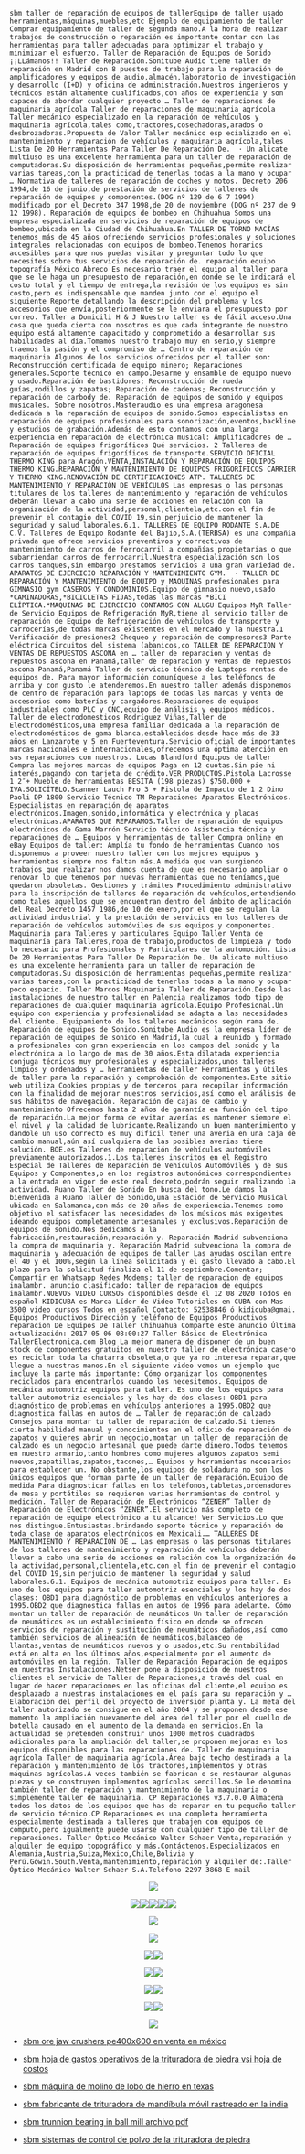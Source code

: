 
```
sbm taller de reparación de equipos de tallerEquipo de taller usado herramientas,máquinas,muebles,etc Ejemplo de equipamiento de taller Comprar equipamiento de taller de segunda mano.A la hora de realizar trabajos de construcción o reparación es importante contar con las herramientas para taller adecuadas para optimizar el trabajo y minimizar el esfuerzo. Taller de Reparación de Equipos de Sonido ¡¡LLámanos!! Taller de Reparación.Sonitube Audio tiene taller de reparación en Madrid con 8 puestos de trabajo para la reparación de amplificadores y equipos de audio,almacén,laboratorio de investigación y desarrollo (I+D) y oficina de administración.Nuestros ingenieros y técnicos están altamente cualificados,con años de experiencia y son capaces de abordar cualquier proyecto … Taller de reparaciones de maquinaria agrícola Taller de reparaciones de maquinaria agrícola Taller mecánico especializado en la reparación de vehículos y maquinaria agrícola,tales como,tractores,cosechadoras,arados o desbrozadoras.Propuesta de Valor Taller mecánico esp ecializado en el mantenimiento y reparación de vehículos y maquinaria agrícola,tales Lista De 20 Herramientas Para Taller De Reparación De.  · Un alicate multiuso es una excelente herramienta para un taller de reparación de computadoras.Su disposición de herramientas pequeñas,permite realizar varias tareas,con la practicidad de tenerlas todas a la mano y ocupar … Normativa de talleres de reparación de coches y motos. Decreto 206 1994,de 16 de junio,de prestación de servicios de talleres de reparación de equipos y componentes.(DOG nº 129 de 6 7 1994) modificado por el Decreto 347 1998,de 20 de noviembre (DOG nº 237 de 9 12 1998). Reparación de equipos de bombeo en Chihuahua Somos una empresa especializada en servicios de reparación de equipos de bombeo,ubicada en la Ciudad de Chihuahua.En TALLER DE TORNO MACÍAS tenemos más de 45 años ofreciendo servicios profesionales y soluciones integrales relacionadas con equipos de bombeo.Tenemos horarios accesibles para que nos puedas visitar y preguntar todo lo que necesites sobre tus servicios de reparación de. reparación equipo topografía México Abreco Es necesario traer el equipo al taller para que se le haga un presupuesto de reparación,en donde se le indicará el costo total y el tiempo de entrega,la revisión de los equipos es sin costo,pero es indispensable que manden junto con el equipo el siguiente Reporte detallando la descripción del problema y los accesorios que envía,posteriormente se le enviara el presupuesto por correo. Taller a Domicili H & J Nuestro taller es de fácil acceso.Una cosa que queda cierta con nosotros es que cada integrante de nuestro equipo está altamente capacitado y comprometido a desarrollar sus habilidades al día.Tomamos nuestro trabajo muy en serio,y siempre traemos la pasión y el compromiso de … Centro de reparación de maquinaria Algunos de los servicios ofrecidos por el taller son: Reconstrucción certificada de equipo minero; Reparaciones generales.Soporte técnico en campo.Desarme y ensamble de equipo nuevo y usado.Reparación de bastidores; Reconstrucción de rueda guías,rodillos y zapatas; Reparación de cadenas; Reconstrucción y reparación de carbody de. Reparación de equipos de sonido y equipos musicales. Sobre nosotros.Masteraudio es una empresa aragonesa dedicada a la reparación de equipos de sonido.Somos especialistas en reparación de equipos profesionales para sonorización,eventos,backline y estudios de grabación.Además de esto contamos con una larga experiencia en reparación de electrónica musical: Amplificadores de … Reparación de equipos frigoríficos Qué servicios. 2 Talleres de reparación de equipos frigoríficos de transporte.SERVICIO OFICIAL THERMO KING para Aragón.VENTA,INSTALACIÓN Y REPARACIÓN DE EQUIPOS THERMO KING.REPARACIÓN Y MANTENIMIENTO DE EQUIPOS FRIGORÍFICOS CARRIER Y THERMO KING.RENOVACIÓN DE CERTIFICACIONES ATP. TALLERES DE MANTENIMIENTO Y REPARACIÓN DE VEHÍCULOS Las empresas o las personas titulares de los talleres de mantenimiento y reparación de vehículos deberán llevar a cabo una serie de acciones en relación con la organización de la actividad,personal,clientela,etc.con el fin de prevenir el contagio del COVID 19,sin perjuicio de mantener la seguridad y salud laborales.6.1. TALLERES DE EQUIPO RODANTE S.A.DE C.V. Talleres de Equipo Rodante del Bajio,S.A.(TERBSA) es una compañía privada que ofrece servicios preventivos y correctivos de mantenimiento de carros de ferrocarril a compañías propietarias o que subarriendan carros de ferrocarril.Nuestra especialización son los carros tanques,sin embargo prestamos servicios a una gran variedad de. APARATOS DE EJERCICIO REPARACIÓN Y MANTENIMIENTO GYM.  · TALLER DE REPARACIÓN Y MANTENIMIENTO de EQUIPO y MAQUINAS profesionales para GIMNASIO gym CASEROS Y CONDOMINIOS.Equipo de gimnasio nuevo,usado *CAMINADORAS,*BICICLETAS FIJAS,todas las marcas *BICI ELÍPTICA.*MAQUINAS DE EJERCICIO CONTAMOS CON ALUGU Equipos MyR Taller de Servicio Equipos de Refrigeración MyR,tiene al servicio taller de reparación de Equipo de Refrigeración de vehículos de transporte y carrocerías,de todas marcas existentes en el mercado y la nuestra.1 Verificación de presiones2 Chequeo y reparación de compresores3 Parte eléctrica Circuitos del sistema (abanicos,co TALLER DE REPARACION Y VENTAS DE REPUESTOS ASCONA en … taller de reparacion y ventas de repuestos ascona en Panamá,taller de reparacion y ventas de repuestos ascona Panamá,Panamá Taller de servicio técnico de Laptops rentas de equipos de. Para mayor información comuníquese a los teléfonos de arriba y con gusto le atenderemos.En nuestro taller además disponemos de centro de reparación para laptops de todas las marcas y venta de accesorios como baterías y cargadores.Reparaciones de equipos industriales como PLC y CNC,equipo de análisis y equipos médicos. Taller de electrodomesticos Rodríguez Viñas,Taller de Electrodomésticos,una empresa familiar dedicada a la reparación de electrodomésticos de gama blanca,establecidos desde hace más de 33 años en Lanzarote y 5 en Fuerteventura.Servicio oficial de importantes marcas nacionales e internacionales,ofrecemos una óptima atención en sus reparaciones con nuestros. Lucas Blandford Equipos de taller Compra las mejores marcas de equipos Paga en 12 cuotas.Sin pie ni interés,pagando con tarjeta de crédito.VER PRODUCTOS.Pistola Lacrosse 1 2″+ Mueble de herramientas BESITA (198 piezas) $750.000 + IVA.SOLICÍTELO.Scanner Lauch Pro 3 + Pistola de Impacto de 1 2 Dino Paoli DP 1800 Servicio Técnico TM Reparaciones Aparatos Electrónicos. Especialistas en reparación de aparatos electrónicos.Imagen,sonido,informática y electrónica y placas electrónicas.APARATOS QUE REPARAMOS.Taller de reparación de equipos electrónicos de Gama Marrón Servicio técnico Asistencia técnica y reparaciones de … Equipos y herramientas de taller Compra online en eBay Equipos de taller: Amplía tu fondo de herramientas Cuando nos disponemos a proveer nuestro taller con los mejores equipos y herramientas siempre nos faltan más.A medida que van surgiendo trabajos que realizar nos damos cuenta de que es necesario ampliar o renovar lo que tenemos por nuevas herramientas que no teníamos,que quedaron obsoletas. Gestiones y trámites Procedimiento administrativo para la inscripción de talleres de reparación de vehículos,entendiendo como tales aquellos que se encuentran dentro del ámbito de aplicación del Real Decreto 1457 1986,de 10 de enero,por el que se regulan la actividad industrial y la prestación de servicios en los talleres de reparación de vehículos automóviles de sus equipos y componentes. Maquinaria para Talleres y particulares Equipo Taller Venta de maquinaría para Talleres,ropa de trabajo,productos de limpieza y todo lo necesario para Profesionales y Particulares de la automoción. Lista De 20 Herramientas Para Taller De Reparación De. Un alicate multiuso es una excelente herramienta para un taller de reparación de computadoras.Su disposición de herramientas pequeñas,permite realizar varias tareas,con la practicidad de tenerlas todas a la mano y ocupar poco espacio. Taller Marcos Maquinaria Taller de Reparación.Desde las instalaciones de nuestro taller en Palencia realizamos todo tipo de reparaciones de cualquier maquinaria agrícola.Equipo Profesional.Un equipo con experiencia y profesionalidad se adapta a las necesidades del cliente. Equipamiento de los talleres mecánicos según rama de. Reparación de equipos de Sonido.Sonitube Audio es la empresa líder de reparación de equipos de sonido en Madrid,la cual a reunido y formado a profesionales con gran experiencia en los campos del sonido y la electrónica a lo largo de mas de 30 años.Esta dilatada experiencia conjuga técnicos muy profesionales y especializados,unos talleres limpios y ordenados y … herramientas de taller Herramientas y útiles de taller para la reparación y comprobación de componentes.Este sitio web utiliza Cookies propias y de terceros para recopilar información con la finalidad de mejorar nuestros servicios,así como el análisis de sus hábitos de navegación. Reparación de cajas de cambio y mantenimiento Ofrecemos hasta 2 años de garantía en función del tipo de reparación.La mejor forma de evitar averías es mantener siempre el el nivel y la calidad de lubricante.Realizando un buen mantenimiento y dandole un uso correcto es muy dificil tener una averia en una caja de cambio manual,aún así cualquiera de las posibles averias tiene solución. BOE.es Talleres de reparación de vehículos automóviles previamente autorizados.1.Los talleres inscritos en el Registro Especial de Talleres de Reparación de Vehículos Automóviles y de sus Equipos y Componentes,o en los registros autonómicos correspondientes a la entrada en vigor de este real decreto,podrán seguir realizando la actividad. Ruano Taller de Sonido En busca del tono.Le damos la bienvenida a Ruano Taller de Sonido,una Estación de Servicio Musical ubicada en Salamanca,con más de 20 años de experiencia.Tenemos como objetivo el satisfacer las necesidades de los músicos más exigentes ideando equipos completamente artesanales y exclusivos.Reparación de equipos de sonido.Nos dedicamos a la fabricación,restauración,reparación y. Reparación Madrid subvenciona la compra de maquinaria y. Reparación Madrid subvenciona la compra de maquinaria y adecuación de equipos de taller Las ayudas oscilan entre el 40 y el 100%,según la línea solicitada y el gasto llevado a cabo.El plazo para la solicitud finaliza el 11 de septiembre.Comentar; Compartir en Whatsapp Redes Modems: taller de reparacion de equipos inalambr. anuncio clasificado: taller de reparacion de equipos inalambr.NUEVOS VIDEO CURSOS disponibles desde el 12 08 2020 Todos en español KIDICUBA es Marca Líder de Video Tutoriales en CUBA con Mas 3500 video cursos Todos en español Contacto: 52538846 ó kidicuba@gmai. Equipos Productivos Dirección y teléfono de Equipos Productivos reparacion De Equipos De Taller Chihuahua Comparte este anuncio Última actualización: 2017 05 06 08:00:27 Taller Básico de Electrónica TallerElectronica.com Blog La mejor manera de disponer de un buen stock de componentes gratuitos en nuestro taller de electrónica casero es reciclar toda la chatarra obsoleta,o que ya no interesa reparar,que llegue a nuestras manos.En el siguiente video vemos un ejemplo que incluye la parte más importante: Cómo organizar los componentes reciclados para encontrarlos cuando los necesitemos. Equipos de mecánica automotriz equipos para taller. Es uno de los equipos para taller automotriz esenciales y los hay de dos clases: OBD1 para diagnóstico de problemas en vehículos anteriores a 1995.OBD2 que diagnostica fallas en autos de … Taller de reparación de calzado Consejos para montar tu taller de reparación de calzado.Si tienes cierta habilidad manual y conocimientos en el oficio de reparación de zapatos y quieres abrir un negocio,montar un taller de reparación de calzado es un negocio artesanal que puede darte dinero.Todos tenemos en nuestro armario,tanto hombres como mujeres algunos zapatos semi nuevos,zapatillas,zapatos,tacones,… Equipos y herramientas necesarios para establecer un. No obstante,los equipos de soldadura no son los únicos equipos que forman parte de un taller de reparación.Equipo de medida Para diagnosticar fallas en los teléfonos,tabletas,ordenadores de mesa y portátiles se requieren varias herramientas de control y medición. Taller de Reparación de Electrónicos “ZENER” Taller de Reparación de Electrónicos “ZENER”.El servicio más completo de reparación de equipo electrónico a tu alcance! Ver Servicios.Lo que nos distingue.Entusiastas.brindando soporte técnico y reparación de toda clase de aparatos electrónicos en Mexicali.… TALLERES DE MANTENIMIENTO Y REPARACIÓN DE … Las empresas o las personas titulares de los talleres de mantenimiento y reparación de vehículos deberán llevar a cabo una serie de acciones en relación con la organización de la actividad,personal,clientela,etc.con el fin de prevenir el contagio del COVID 19,sin perjuicio de mantener la seguridad y salud laborales.6.1. Equipos de mecánica automotriz equipos para taller. Es uno de los equipos para taller automotriz esenciales y los hay de dos clases: OBD1 para diagnóstico de problemas en vehículos anteriores a 1995.OBD2 que diagnostica fallas en autos de 1996 para adelante. Cómo montar un taller de reparación de neumáticos Un taller de reparación de neumáticos es un establecimiento físico en donde se ofrecen servicios de reparación y sustitución de neumáticos dañados,así como también servicios de alineación de neumáticos,balanceo de llantas,ventas de neumáticos nuevos y o usados,etc.Su rentabilidad está en alta en los últimos años,especialmente por el aumento de automóviles en la región. Taller de Reparación Reparación de equipos en nuestras Instalaciones.Netser pone a disposición de nuestros clientes el servicio de Taller de Reparaciones,a través del cual en lugar de hacer reparaciones en las oficinas del cliente,el equipo es desplazado a nuestras instalaciones en el país para su reparación y … Elaboración del perfil del proyecto de inversión planta y. La meta del taller autorizado se consigue en el año 2004 y se proponen desde ese momento la ampliación nuevamente del área del taller por el cuello de botella causado en el aumento de la demanda en servicios.En la actualidad se pretenden construir unos 1000 metros cuadrados adicionales para la ampliación del taller,se proponen mejoras en los equipos disponibles para las reparaciones de. Taller de maquinaria agrícola Taller de maquinaria agrícola.Área bajo techo destinada a la reparación y mantenimiento de los tractores,implementos y otras máquinas agrícolas.A veces también se fabrican o se restauran algunas piezas y se construyen implementos agrícolas sencillos.Se le denomina también taller de reparación y mantenimiento de la maquinaria o simplemente taller de maquinaria. CP Reparaciones v3.7.0.0 Almacena todos los datos de los equipos que has de reparar en tu pequeño taller de servicio técnico.CP Reparaciones es una completa herramienta especialmente destinada a talleres que trabajen con equipos de cómputo,pero igualmente puede usarse con cualquier tipo de taller de reparaciones. Taller Óptico Mecánico Walter Schaer Venta,reparación y alquiler de equipo topográfico y más.Contáctenos.Especializados en Alemania,Austria,Suiza,México,Chile,Bolivia y Perú.Gowin.South.Venta,mantenimiento,reparación y alquiler de:.Taller Óptico Mecánico Walter Schaer S.A.Teléfono 2297 3868 E mail 
```

<div align="center">

<a href="https://es-crusher.shibang-china.com/github&k=sbm+taller+de+reparaci%C3%B3n+de+equipos+de+taller"><img src="https://static.shibang-china.com/es/crusher/logo.jpg"></a>

<a href="https://es-crusher.shibang-china.com/github&k=sbm+taller+de+reparaci%C3%B3n+de+equipos+de+taller"><img src="https://static.shibang-china.com/es/crusher/index.jpg"></a><a href="https://es-crusher.shibang-china.com/material.htmlgithub&k=sbm+taller+de+reparaci%C3%B3n+de+equipos+de+taller"><img src="https://static.shibang-china.com/es/crusher/material.jpg"></a><a href="https://es-crusher.shibang-china.com/application.htmlgithub&k=sbm+taller+de+reparaci%C3%B3n+de+equipos+de+taller"><img src="https://static.shibang-china.com/es/crusher/application.jpg"></a><a href="https://es-crusher.shibang-china.com/aboutus.htmlgithub&k=sbm+taller+de+reparaci%C3%B3n+de+equipos+de+taller"><img src="https://static.shibang-china.com/es/crusher/aboutus.jpg"></a><a href="https://es-crusher.shibang-china.com/contact.htmlgithub&k=sbm+taller+de+reparaci%C3%B3n+de+equipos+de+taller"><img src="https://static.shibang-china.com/es/crusher/contact.jpg"></a>

<a href="https://es-crusher.shibang-china.com/github&k=sbm+taller+de+reparaci%C3%B3n+de+equipos+de+taller"><img src="https://static.shibang-china.com/es/crusher/banner.jpg"></a>

<a href="https://swt.shibang-china.com/github&k=sbm+taller+de+reparaci%C3%B3n+de+equipos+de+taller"><img src="https://static.shibang-china.com/es/crusher/text.jpg"></a>

<a href="https://swt.shibang-china.com/github&k=sbm+taller+de+reparaci%C3%B3n+de+equipos+de+taller"><img src="https://static.shibang-china.com/es/crusher/chat.jpg"></a><a href="https://es-crusher.shibang-china.com/contact.htmlgithub&k=sbm+taller+de+reparaci%C3%B3n+de+equipos+de+taller"><img src="https://static.shibang-china.com/es/crusher/message.jpg"></a>

<a href="https://es-crusher.shibang-china.com/products/pe.htmlgithub&k=sbm+taller+de+reparaci%C3%B3n+de+equipos+de+taller"><img src="https://static.shibang-china.com/es/crusher/pe.jpg"></a><a href="https://es-crusher.shibang-china.com/products/pf.htmlgithub&k=sbm+taller+de+reparaci%C3%B3n+de+equipos+de+taller"><img src="https://static.shibang-china.com/es/crusher/pf.jpg"></a>

<a href="https://es-crusher.shibang-china.com/products/hpt.htmlgithub&k=sbm+taller+de+reparaci%C3%B3n+de+equipos+de+taller"><img src="https://static.shibang-china.com/es/crusher/hpt.jpg"></a><a href="https://es-crusher.shibang-china.com/products/vsi.htmlgithub&k=sbm+taller+de+reparaci%C3%B3n+de+equipos+de+taller"><img src="https://static.shibang-china.com/es/crusher/vsi.jpg"></a>

<a href="https://es-crusher.shibang-china.com/products/klv.htmlgithub&k=sbm+taller+de+reparaci%C3%B3n+de+equipos+de+taller"><img src="https://static.shibang-china.com/es/crusher/klv.jpg"></a><a href="https://es-crusher.shibang-china.com/products/portable.htmlgithub&k=sbm+taller+de+reparaci%C3%B3n+de+equipos+de+taller"><img src="https://static.shibang-china.com/es/crusher/portable.jpg"></a>

<a href="https://swt.shibang-china.com/github&k=sbm+taller+de+reparaci%C3%B3n+de+equipos+de+taller"><img src="https://static.shibang-china.com/es/crusher/case.jpg"></a>

</div>


* [sbm ore jaw crushers pe400x600 en venta en méxico](sbm%20ore%20jaw%20crushers%20pe400x600%20en%20venta%20en%20m%C3%A9xico.md)

* [sbm hoja de gastos operativos de la trituradora de piedra vsi hoja de costos](sbm%20hoja%20de%20gastos%20operativos%20de%20la%20trituradora%20de%20piedra%20vsi%20hoja%20de%20costos.md)

* [sbm máquina de molino de lobo de hierro en texas](sbm%20m%C3%A1quina%20de%20molino%20de%20lobo%20de%20hierro%20en%20texas.md)

* [sbm fabricante de trituradora de mandíbula móvil rastreado en la india](sbm%20fabricante%20de%20trituradora%20de%20mand%C3%ADbula%20m%C3%B3vil%20rastreado%20en%20la%20india.md)

* [sbm trunnion bearing in ball mill archivo pdf](sbm%20trunnion%20bearing%20in%20ball%20mill%20archivo%20pdf.md)

* [sbm sistemas de control de polvo de la trituradora de piedra](sbm%20sistemas%20de%20control%20de%20polvo%20de%20la%20trituradora%20de%20piedra.md)